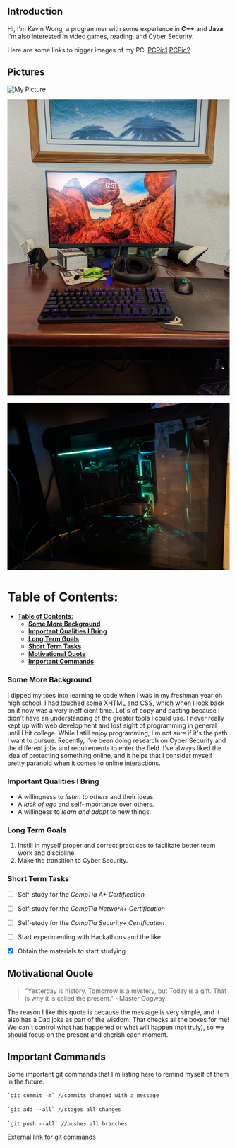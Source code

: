 ## **Introduction**
Hi, I'm Kevin Wong, a programmer with some experience in **C++** and **Java**. I'm also interested in video games, reading, and Cyber Security.

Here are some links to bigger images of my PC.
[PCPic1](./Screenshots/PXL_20230410_015130234.jpg)
[PCPic2](./Screenshots/PXL_20230410_015138664.jpg)

## **Pictures**
![My Picture](https://user-images.githubusercontent.com/114199299/230802828-c45e54ef-7613-43f1-accc-a8bb0e2c790c.jpg)

![PC Pic 1](Screenshots/PXL_20230410_015130234.jpg)

![PC Pic 2](Screenshots/PXL_20230410_015138664.jpg)

# **Table of Contents:**
- [**Table of Contents:**](#table-of-contents)
    - [**Some More Background**](#some-more-background)
    - [**Important Qualities I Bring**](#important-qualities-i-bring)
    - [**Long Term Goals**](#long-term-goals)
    - [**Short Term Tasks**](#short-term-tasks)
  - [**Motivational Quote**](#motivational-quote)
  - [**Important Commands**](#important-commands)
<!-- **Relative links:** Use `[file name](./file-name.md)` to create a link to another markdown file in the same directory -->

### **Some More Background**
I dipped my toes into learning to code when I was in my freshman year oh high school. I had touched some XHTML and CSS, which when I look back on it now was a very inefficient time. Lot's of copy and pasting because I didn't have an understanding of the greater tools I could use. I never really kept up with web development and lost sight of programming in general until I hit college. While I still enjoy programming, I'm not sure if it's the path I want to pursue. Recently, I've been doing research on Cyber Security and the different jobs and requirements to enter the field. I've always liked the idea of protecting something online, and it helps that I consider myself pretty paranoid when it comes to online interactions.

### **Important Qualities I Bring**
- A willingness to _listen to others_ and their ideas.
- A _lack of ego_ and self-importance over others.
- A willingess to _learn and adapt_ to new things.

### **Long Term Goals**
1. Instill in myself proper and correct practices to facilitate better team work and discipline.
2. Make the transition to Cyber Security.

### **Short Term Tasks**
- [ ] Self-study for the _CompTia A+ Certification__
- [ ] Self-study for the _CompTia Network+ Certification_
- [ ] Self-study for the _CompTia Security+ Certification_
- [ ] Start experimenting with Hackathons and the like
- [x] Obtain the materials to start studying 


## **Motivational Quote**
> "Yesterday is history, Tomorrow is a mystery, but Today is a gift. That is why it is called the present." ~Master Oogway

The reason I like this quote is because the message is very simple, and it also has a Dad joke as part of the wisdom. That checks all the boxes for me! We can't control what has happened or what will happen (not truly), so we should focus on the present and cherish each moment. 

## **Important Commands**
Some important git commands that I'm listing here to remind myself of them in the future. 
```
`git commit -m` //commits changed with a message

`git add --all` //stages all changes

`git push --all` //pushes all branches
```
[External link for git commands](https://git-scm.com/docs)



